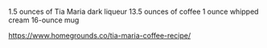 1.5 ounces of Tia Maria dark liqueur
13.5 ounces of coffee
1 ounce whipped cream
16-ounce mug

https://www.homegrounds.co/tia-maria-coffee-recipe/
